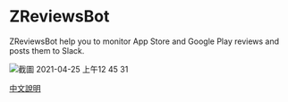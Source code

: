 # ZReviewsBot

ZReviewsBot help you to monitor App Store and Google Play reviews and posts them to Slack.

![截圖 2021-04-25 上午12 45 31](https://user-images.githubusercontent.com/33706588/115966452-333cd400-a560-11eb-8be4-39fbb4c43c49.png)

[中文說明](/doc/README_zh_tw.md)

